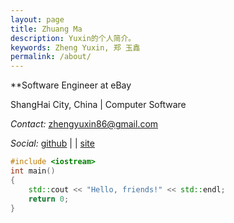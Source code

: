 ```yaml
---
layout: page
title: Zhuang Ma
description: Yuxin的个人简介。
keywords: Zheng Yuxin, 郑 玉鑫
permalink: /about/
---
```


**Software Engineer at eBay

ShangHai City, China \| Computer Software
  




*Contact:* zhengyuxin86@gmail.com

*Social:*  [github](https://github.com/zhengyuxin) \| | [site](http://www.fotocoder.com)
    
```c++
#include <iostream>
int main()
{
	std::cout << "Hello, friends!" << std::endl;
	return 0;
}
```
